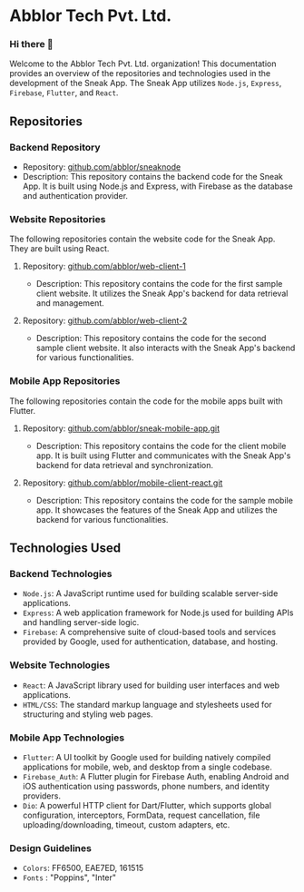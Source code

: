 
# Abblor Tech Pvt. Ltd.

### Hi there 👋
Welcome to the Abblor Tech Pvt. Ltd. organization! This documentation provides an overview of the repositories and technologies used in the development of the Sneak App. The Sneak App utilizes `Node.js`, `Express`, `Firebase`, `Flutter`, and `React`.

## Repositories

### Backend Repository
- Repository: [github.com/abblor/sneaknode](https://github.com/abblor/sneaknode)
- Description: This repository contains the backend code for the Sneak App. It is built using Node.js and Express, with Firebase as the database and authentication provider.

### Website Repositories
The following repositories contain the website code for the Sneak App. They are built using React.

1. Repository: [github.com/abblor/web-client-1](https://github.com/abblor/web-client-1)
   - Description: This repository contains the code for the first sample client website. It utilizes the Sneak App's backend for data retrieval and management.

2. Repository: [github.com/abblor/web-client-2](https://github.com/abblor/web-client-2)
   - Description: This repository contains the code for the second sample client website. It also interacts with the Sneak App's backend for various functionalities.

### Mobile App Repositories
The following repositories contain the code for the mobile apps built with Flutter.

1. Repository: [github.com/abblor/sneak-mobile-app.git](https://github.com/abblor/sneak-mobile-app.git)
   - Description: This repository contains the code for the client mobile app. It is built using Flutter and communicates with the Sneak App's backend for data retrieval and synchronization.

2. Repository: [github.com/abblor/mobile-client-react.git](https://github.com/abblor/mobile-client-react.git)
   - Description: This repository contains the code for the sample mobile app. It showcases the features of the Sneak App and utilizes the backend for various functionalities.

## Technologies Used

### Backend Technologies
- `Node.js`: A JavaScript runtime used for building scalable server-side applications.
- `Express`: A web application framework for Node.js used for building APIs and handling server-side logic.
- `Firebase`: A comprehensive suite of cloud-based tools and services provided by Google, used for authentication, database, and hosting.

### Website Technologies
- `React`: A JavaScript library used for building user interfaces and web applications.
- `HTML/CSS`: The standard markup language and stylesheets used for structuring and styling web pages.

### Mobile App Technologies
- `Flutter`: A UI toolkit by Google used for building natively compiled applications for mobile, web, and desktop from a single codebase.
- `Firebase_Auth`: A Flutter plugin for Firebase Auth, enabling Android and iOS authentication using passwords, phone numbers, and identity providers.
- `Dio`: A powerful HTTP client for Dart/Flutter, which supports global configuration, interceptors, FormData, request cancellation, file    uploading/downloading, timeout, custom adapters, etc.

### Design Guidelines
- `Colors`: FF6500, EAE7ED, 161515
- `Fonts` : "Poppins", "Inter"
